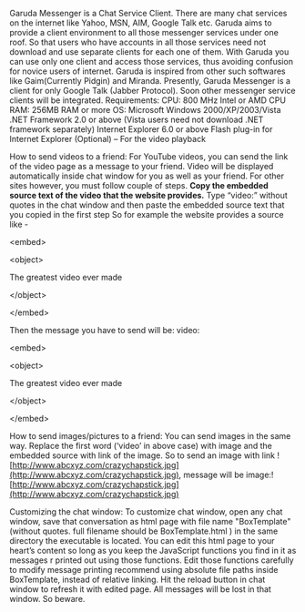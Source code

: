 Garuda Messenger is a Chat Service Client. There are many chat services on the internet like Yahoo, MSN, AIM, Google Talk etc. Garuda aims to provide a client environment to all those messenger services under one roof. So that users who have accounts in all those services need not download and use separate clients for each one of them. With Garuda you can use only one client and access those services, thus avoiding confusion for novice users of internet. Garuda is inspired from other such softwares like Gaim(Currently Pidgin) and Miranda.
Presently, Garuda Messenger is a client for only Google Talk (Jabber Protocol). Soon other messenger service clients will be integrated.
Requirements:
CPU: 800 MHz Intel or AMD CPU
RAM: 256MB RAM or more
OS: Microsoft Windows 2000/XP/2003/Vista
.NET Framework 2.0 or above (Vista users need not download .NET framework separately)
Internet Explorer 6.0 or above
Flash plug-in for Internet Explorer (Optional) – For the video playback

How to send videos to a friend:
For YouTube videos, you can send the link of the video page as a message to your friend. Video will be displayed automatically inside chat window for you as well as your friend. For other sites however, you must follow couple of steps.
**Copy the embedded source text of the video that the website provides.** Type “video:” without quotes in the chat window and then paste the embedded source text that you copied in the first step
So for example the website provides a source like -


&lt;embed&gt;



&lt;object&gt;

The greatest video ever made

&lt;/object&gt;



&lt;/embed&gt;


Then the message you have to send will be:
video:

&lt;embed&gt;



&lt;object&gt;

The greatest video ever made

&lt;/object&gt;



&lt;/embed&gt;



How to send images/pictures to a friend:
You can send images in the same way. Replace the first word (‘video’ in above case) with image and the embedded source with link of the image.
So to send an image with link ![http://www.abcxyz.com/crazychapstick.jpg](http://www.abcxyz.com/crazychapstick.jpg), message will be
image:![http://www.abcxyz.com/crazychapstick.jpg](http://www.abcxyz.com/crazychapstick.jpg)


Customizing the chat window:
To customize chat window, open any chat window, save that conversation as html page with file name "BoxTemplate" (without quotes. full filename should be BoxTemplate.html ) in the same directory the executable is located.
You can edit this html page to your heart’s content so long as you keep the JavaScript functions you find in it as messages r printed out using those functions. Edit those functions carefully to modify message printing recommend using absolute file paths inside BoxTemplate, instead of relative linking. Hit the reload button in chat window to refresh it with edited page. All messages will be lost in that window. So beware.